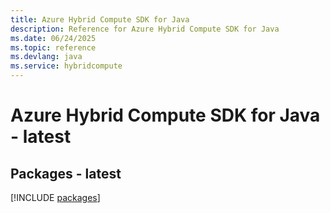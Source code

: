 ```yaml
---
title: Azure Hybrid Compute SDK for Java
description: Reference for Azure Hybrid Compute SDK for Java
ms.date: 06/24/2025
ms.topic: reference
ms.devlang: java
ms.service: hybridcompute
---
```

# Azure Hybrid Compute SDK for Java - latest
## Packages - latest
[!INCLUDE [packages](hybrid-compute-index.md)]